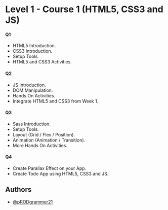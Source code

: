 # Level 1 - Course 1 (HTML5, CSS3 and JS)

#### Q1

- HTML5 Introduction.
- CSS3 Introduction.
- Setup Tools.
- HTML5 and CSS3 Activities.

#### Q2

- JS Introduction.
- DOM Manipulation.
- Hands On Activities.
- Integrate HTML5 and CSS3 from Week 1.

#### Q3

- Sass Introduction.
- Setup Tools.
- Layout (Grid / Flex / Position).
- Animation (Animation / Transition).
- More Hands On Activities.

#### Q4

- Create Parallax Effect on your App.
- Create Todo App using HTML5, CSS3 and JS.

## Authors

- [@pRODgrammer21](https://www.github.com/pRODgrammer21)
